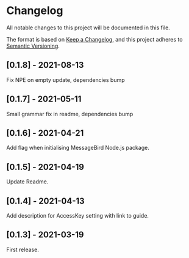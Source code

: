 # Changelog

All notable changes to this project will be documented in this file.

The format is based on [Keep a Changelog](https://keepachangelog.com/en/1.0.0/),
and this project adheres to [Semantic Versioning](https://semver.org/spec/v2.0.0.html).

## [0.1.8] - 2021-08-13

Fix NPE on empty update, dependencies bump

## [0.1.7] - 2021-05-11

Small grammar fix in readme, dependencies bump

## [0.1.6] - 2021-04-21

Add flag when initialising MessageBird Node.js package.

## [0.1.5] - 2021-04-19

Update Readme.

## [0.1.4] - 2021-04-13

Add description for AccessKey setting with link to guide.

## [0.1.3] - 2021-03-19

First release.
